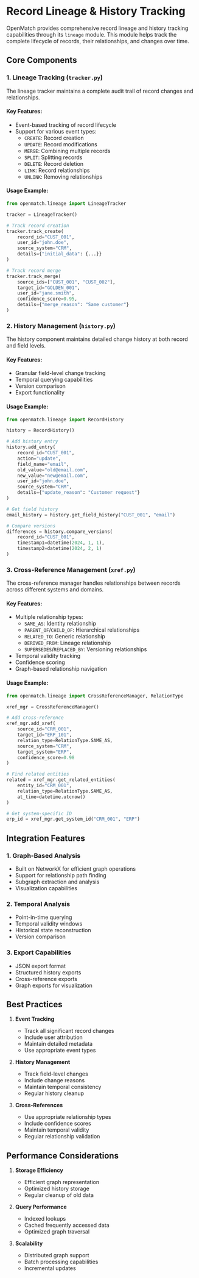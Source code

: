 # Record Lineage & History Tracking

OpenMatch provides comprehensive record lineage and history tracking capabilities through its `lineage` module. This module helps track the complete lifecycle of records, their relationships, and changes over time.

## Core Components

### 1. Lineage Tracking (`tracker.py`)

The lineage tracker maintains a complete audit trail of record changes and relationships.

#### Key Features:
- Event-based tracking of record lifecycle
- Support for various event types:
  - `CREATE`: Record creation
  - `UPDATE`: Record modifications
  - `MERGE`: Combining multiple records
  - `SPLIT`: Splitting records
  - `DELETE`: Record deletion
  - `LINK`: Record relationships
  - `UNLINK`: Removing relationships

#### Usage Example:
```python
from openmatch.lineage import LineageTracker

tracker = LineageTracker()

# Track record creation
tracker.track_create(
    record_id="CUST_001",
    user_id="john.doe",
    source_system="CRM",
    details={"initial_data": {...}}
)

# Track record merge
tracker.track_merge(
    source_ids=["CUST_001", "CUST_002"],
    target_id="GOLDEN_001",
    user_id="jane.smith",
    confidence_score=0.95,
    details={"merge_reason": "Same customer"}
)
```

### 2. History Management (`history.py`)

The history component maintains detailed change history at both record and field levels.

#### Key Features:
- Granular field-level change tracking
- Temporal querying capabilities
- Version comparison
- Export functionality

#### Usage Example:
```python
from openmatch.lineage import RecordHistory

history = RecordHistory()

# Add history entry
history.add_entry(
    record_id="CUST_001",
    action="update",
    field_name="email",
    old_value="old@email.com",
    new_value="new@email.com",
    user_id="john.doe",
    source_system="CRM",
    details={"update_reason": "Customer request"}
)

# Get field history
email_history = history.get_field_history("CUST_001", "email")

# Compare versions
differences = history.compare_versions(
    record_id="CUST_001",
    timestamp1=datetime(2024, 1, 1),
    timestamp2=datetime(2024, 2, 1)
)
```

### 3. Cross-Reference Management (`xref.py`)

The cross-reference manager handles relationships between records across different systems and domains.

#### Key Features:
- Multiple relationship types:
  - `SAME_AS`: Identity relationship
  - `PARENT_OF`/`CHILD_OF`: Hierarchical relationships
  - `RELATED_TO`: Generic relationship
  - `DERIVED_FROM`: Lineage relationship
  - `SUPERSEDES`/`REPLACED_BY`: Versioning relationships
- Temporal validity tracking
- Confidence scoring
- Graph-based relationship navigation

#### Usage Example:
```python
from openmatch.lineage import CrossReferenceManager, RelationType

xref_mgr = CrossReferenceManager()

# Add cross-reference
xref_mgr.add_xref(
    source_id="CRM_001",
    target_id="ERP_101",
    relation_type=RelationType.SAME_AS,
    source_system="CRM",
    target_system="ERP",
    confidence_score=0.98
)

# Find related entities
related = xref_mgr.get_related_entities(
    entity_id="CRM_001",
    relation_type=RelationType.SAME_AS,
    at_time=datetime.utcnow()
)

# Get system-specific ID
erp_id = xref_mgr.get_system_id("CRM_001", "ERP")
```

## Integration Features

### 1. Graph-Based Analysis
- Built on NetworkX for efficient graph operations
- Support for relationship path finding
- Subgraph extraction and analysis
- Visualization capabilities

### 2. Temporal Analysis
- Point-in-time querying
- Temporal validity windows
- Historical state reconstruction
- Version comparison

### 3. Export Capabilities
- JSON export format
- Structured history exports
- Cross-reference exports
- Graph exports for visualization

## Best Practices

1. **Event Tracking**
   - Track all significant record changes
   - Include user attribution
   - Maintain detailed metadata
   - Use appropriate event types

2. **History Management**
   - Track field-level changes
   - Include change reasons
   - Maintain temporal consistency
   - Regular history cleanup

3. **Cross-References**
   - Use appropriate relationship types
   - Include confidence scores
   - Maintain temporal validity
   - Regular relationship validation

## Performance Considerations

1. **Storage Efficiency**
   - Efficient graph representation
   - Optimized history storage
   - Regular cleanup of old data

2. **Query Performance**
   - Indexed lookups
   - Cached frequently accessed data
   - Optimized graph traversal

3. **Scalability**
   - Distributed graph support
   - Batch processing capabilities
   - Incremental updates 